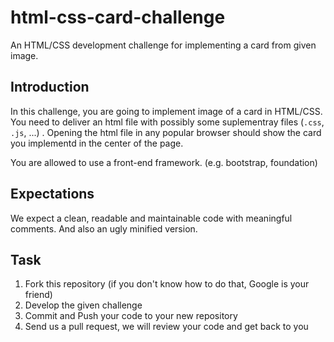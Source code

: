 # html-css-card-challenge


An HTML/CSS development challenge for implementing a card from given image. 

## Introduction 
In this challenge, you are going to implement image of a card in HTML/CSS. You need to deliver an html file
with possibly some suplementray files (`.css`, `.js`, ...) . Opening the html file in any popular browser should show the card you implementd in the center of the page.

You are allowed to use a front-end framework. (e.g. bootstrap, foundation)

## Expectations

We expect a clean, readable and maintainable code with meaningful comments. And also an ugly minified version.

## Task

1. Fork this repository (if you don't know how to do that, Google is your friend)
2. Develop the given challenge
3. Commit and Push your code to your new repository
3. Send us a pull request, we will review your code and get back to you
